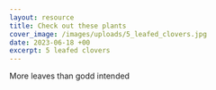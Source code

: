```yaml
---
layout: resource
title: Check out these plants
cover_image: /images/uploads/5_leafed_clovers.jpg
date: 2023-06-18 +00
excerpt: 5 leafed clovers
---
```

More leaves than godd intended
